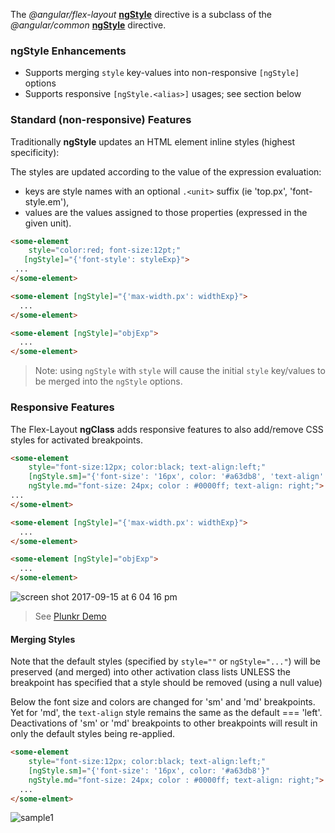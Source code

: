 The *@angular/flex-layout* [**ngStyle**][ngStyle] directive is a subclass of the *@angular/common* 
[**ngStyle**][aioNgStyle] directive. 

### ngStyle Enhancements 

* Supports merging `style` key-values into non-responsive `[ngStyle]` options
* Supports responsive `[ngStyle.<alias>]` usages; see section below


### Standard (non-responsive) Features

Traditionally **ngStyle** updates an HTML element inline styles (highest specificity):

The styles are updated according to the value of the expression evaluation:

* keys are style names with an optional `.<unit>` suffix (ie 'top.px', 'font-style.em'),
* values are the values assigned to those properties (expressed in the given unit).


```html
<some-element 
    style="color:red; font-size:12pt;"
   [ngStyle]="{'font-style': styleExp}">
 ... 
</some-element>

<some-element [ngStyle]="{'max-width.px': widthExp}">
  ...
</some-element>

<some-element [ngStyle]="objExp">
  ...
</some-element>
```


> Note: using `ngStyle` with `style` will cause the initial `style` key/values to be merged into the `ngStyle` options.

### Responsive Features

The Flex-Layout **ngClass** adds responsive features to also add/remove CSS styles for activated breakpoints.


```html
<some-element 
    style="font-size:12px; color:black; text-align:left;"
    [ngStyle.sm]="{'font-size': '16px', color: '#a63db8', 'text-align': 'center'}"
    ngStyle.md="font-size: 24px; color : #0000ff; text-align: right;">
...
</some-elment>

<some-element [ngStyle]="{'max-width.px': widthExp}">
  ...
</some-element>

<some-element [ngStyle]="objExp">
  ...
</some-element>
```

![screen shot 2017-09-15 at 6 04 16 pm](https://user-images.githubusercontent.com/210413/30506288-5adb4cc8-9a40-11e7-9701-e9973a1565f5.png)


> See [Plunkr Demo](https://plnkr.co/edit/s4ujRdD2RBkdJEYKxYtJ?p=preview)

#### Merging Styles

Note that the default styles (specified by `style=""` or `ngStyle="..."`) will be preserved (and merged) into other 
activation class lists UNLESS the breakpoint has specified that a style should be removed (using a null value)

Below the font size and colors are changed for 'sm' and 'md' breakpoints. Yet for 'md', the `text-align` style remains 
the same as the default === 'left'. Deactivations of 'sm' or 'md' breakpoints to other breakpoints will result in only 
the default styles being re-applied.

```html
<some-element 
    style="font-size:12px; color:black; text-align:left;"
    [ngStyle.sm]="{'font-size': '16px', color: '#a63db8'}"
    ngStyle.md="font-size: 24px; color : #0000ff; text-align: right;">
  ...
</some-elment>
```

![sample1](https://user-images.githubusercontent.com/210413/30512495-e974c33a-9ab6-11e7-8dec-9805219baaac.jpg)

[ngStyle]: https://github.com/angular/flex-layout/blob/master/src/lib/api/ext/style.ts#L54
[aioNgStyle]: https://github.com/angular/angular/blob/master/packages/common/src/directives/ng_style.ts#L34